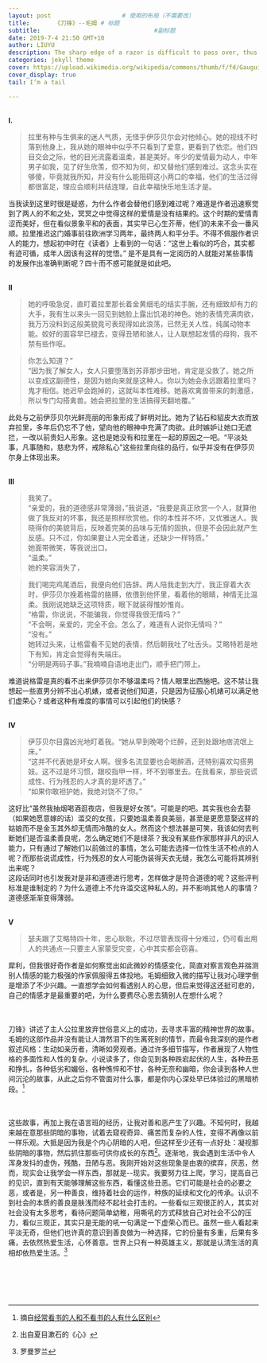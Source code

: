 ```yaml
---
layout: post   				    # 使用的布局（不需要改）
title:       《刀锋》--毛姆 # 标题 
subtitle:    							 #副标题
date: 2019-7-4 21:50 GMT+10
author: LIUYU
description: The sharp edge of a razor is difficult to pass over, thus the wise say the path to Salvation is hard.
categories: jekyll theme
cover: https://upload.wikimedia.org/wikipedia/commons/thumb/f/fd/Gauguin_portrait_1889.JPG/240px-Gauguin_portrait_1889.JPG
cover_display: true
tail: I’m a tail

---
```




<br>**I.**
>拉里有种与生俱来的迷人气质，无怪乎伊莎贝尔会对他倾心。她的视线不时落到他身上，我从她的眼神中似乎不只看到了爱意，更看到了依恋。他们四目交会之际，他的目光流露着温柔，甚是美好。年少的爱情最为动人，中年男子如我，见了好生欣羡，但不知为何，却又替他们感到难过。这念头实在够傻，毕竟就我所知，并没有什么能阻碍这小两口的幸福，他们的生活过得都很富足，理应会顺利共结连理，自此幸福快乐地生活才是。

当我读到这里时很是疑惑，为什么作者会替他们感到难过呢？难道是作者迅速察觉到了两人的不和之处，冥冥之中觉得这样的爱情是没有结果的。这个时期的爱情青涩而美好，但在看似景象平和的表面，其实早已心生芥蒂，他们的未来不会一番风顺。拉里推迟这门婚事前往欧洲学习两年，最终两人和平分手。不得不佩服作者识人的能力，想起初中时在《读者》上看到的一句话：“这世上看似的巧合，其实都有迹可循，成年人因该有这样的觉悟。” 是不是具有一定阅历的人就能对某些事情的发展作出准确判断呢？四十而不惑可能就是如此吧。


<br>**II**

>她的呼吸急促，直盯着拉里那长着金黄细毛的结实手腕，还有细致却有力的大手，我有生以来头一回见到她脸上露出饥渴的神色。她的表情充满肉欲，我万万没料到这般美貌竟可表现得如此浪荡，已然无关人性，纯属动物本能。姣好的面容早已褪去，变得丑陋和骇人，让人联想起发情的母狗，我不禁有些作呕。

>你怎么知道？”
<br>“因为我了解女人，女人只要堕落到苏菲那步田地，肯定是没救了。她之所以变成这副德性，是因为她向来就是这种人。你以为她会永远跟着拉里吗？鬼才相信。她迟早会跑掉的，这就叫本性难移。她喜欢禽兽带来的刺激感，所以专门勾搭禽兽。她会把拉里的生活搞得天翻地覆。”




此处与之前伊莎贝尔光鲜亮丽的形象形成了鲜明对比。她为了钻石和貂皮大衣而放弃拉里，多年后仍忘不了他，望向他的眼神中充满了肉欲。此时嫉妒让她口无遮拦，一改以前贵妇人形象。这也是她没有和拉里在一起的原因之一吧。“平淡处事，凡事随和，慈悲为怀，戒除私心”这些拉里向往的品行，似乎并没有在伊莎贝尔身上体现出来。

<br>**III**
>我笑了。
<br>“亲爱的，我的道德感非常薄弱，”我说道，“我要是真正欣赏一个人，就算他做了我反对的坏事，我还是照样欣赏他。你的本性并不坏，又优雅迷人。我晓得你的美貌背后，反映着完美的品味与无情的固执，但是不会因此就产生反感。只不过，你如果要让人完全着迷，还缺少一样特质。”
<br>她面带微笑，等我说出口。
<br>“温柔。”
<br>她的笑容消失了，


>我们喝完鸡尾酒后，我便向他们告辞。两人陪我走到大厅，我正穿着大衣时，伊莎贝尔挽着格雷的胳膊，依偎到他怀里，看着他的眼睛，神情无比温柔。我刚说她缺乏这项特质，眼下就装得惟妙惟肖。
<br>“格雷，你说说，不能骗我，你觉得我很无情吗？”
<br>“不会啊，亲爱的，完全不会。怎么了，难道有人说你无情吗？”
<br>“没有。”
<br>她转过头来，让格雷看不见她的表情，然后朝我吐了吐舌头。艾略特若是地下有知，肯定会觉得有失端庄。
<br>“分明是两码子事。”我喃喃自语地走出门，顺手把门带上。

难道说格雷是真的看不出来伊莎贝尔不够温柔吗？情人眼里出西施吧。这不禁让我想起一些直男分辨不出心机婊，或者说他们知道，只是因为征服心机婊可以满足他们虚荣心？或者这种有难度的事情可以引起他们的快感？


<br>**IV**
>伊莎贝尔目露凶光地盯着我。“她从早到晚喝个烂醉，还到处跟地痞流氓上床。”
<br>“这并不代表她是坏女人啊。很多名流显要也会喝醉酒，还特别喜欢勾搭男妓。这不过是坏习惯，跟咬指甲一样，坏不到哪里去。在我看来，那些说谎成性、行为残忍的人才真的是坏透了。”
<br>“如果你敢袒护她，我绝对饶不了你。”

这好比“虽然我抽烟喝酒逛夜店，但我是好女孩”。可能是的吧。其实我也会去娶（如果她愿意嫁的话）滥交的女孩，只要她温柔善良美丽，甚至是更愿意娶这样的姑娘而不是金玉其外却无情而冷酷的女人。然而这个想法甚是可笑，我该如何去判断她们是否温柔善良呢，怎么确定她们不是绿茶？我没有某些作家那样非凡的识人能力，只有通过了解她们以前做过的事情，怎么可能去选择一位性生活不检点的人呢？而那些说谎成性，行为残忍的女人可能伪装得天衣无缝，我怎么可能将其辨别出来呢？
<br>这段话同时也引发我对是非和道德进行思考，怎样做才是符合道德的呢？这些评判标准是谁制定的？为什么道德上不允许滥交这种私人的，并不影响其他人的事情？道德感渐渐变得薄弱。




<br>**V**
>瑟夫跟了艾略特四十年，忠心耿耿，不过尽管表现得十分难过，仍可看出用人的共通点—只要主人家蒙受灾变，心中其实都会窃喜。

犀利，但我很好奇作者是如何察觉出如此微妙的情感变化，简直对察言观色并揣测别人情感的能力极强的作家佩服得五体投地。毛姆细致入微的描写让我对心理学倒是增添了不少兴趣。一直想学会如何看透别人的心思，但后来觉得这还挺可悲的，自己的情感才是最重要的吧，为什么要费尽心思去猜别人在想什么呢？

<br><br>
刀锋》讲述了主人公拉里放弃世俗意义上的成功，去寻求丰富的精神世界的故事。毛姆的这部作品并没有能让人潸然泪下的生离死别的情节，而最令我深刻的是作者叙述风格：生动如亲历者，清晰如旁观者。通过许多细节描写，作者展现了人物性格的多面性和人性的复杂。⼩说读多了，你会⻅到各种跌宕起伏的⼈⽣，各种丑恶和挣扎，各种低劣和媚俗，各种憔悴和不⽢，各种⽆奈和幽暗，你会读到各种⼈世间沉沦的故事，从此之后你不管⾯对什么事，都是你内⼼深处早已体验过的⿊暗桥段。[^1]

<br><br>
这些故事，再加上我在语言班的经历，让我对善和恶产生了兴趣。不知何时，我越来越在意那些阴暗的事物，试着去窥视奇异、痛苦而复杂的人性，变得不再像以前一样乐观。大抵是因为我是个内心阴暗的人吧，但这样至少还有一点好处：凝视那些阴暗的事物，然后抓住那些可供你成长的东西[^2]。逐渐地，我会遇到生活中令人浑身发抖的虚伪，残酷，丑陋与恶。我刚开始对这些现象是由衷的摈弃，厌恶，然而，现实会让我学会一样东西，那就是--现实。我要努力往上爬，学习，提高自己的见识，直到有天能够理解这些东西，看懂这些丑恶。它们可能是社会的必要之恶，或者是，另一种善良，维持着社会的运作，种族的延续和文化的传承。认识不到社会的本质的善良是肤浅而经不起社会打击的。一些看似三观很正的人，其实对社会没有太多思考，看待问题简单幼稚，用嘶吼的方式释放自己对社会不公的压力，看似三观正，其实只是无能的吼一句满足一下虚荣心而已。虽然一些人看起来平淡无奇，但他们也许真的意识到善良做为一种选择，它的份量有多重，后果有多痛，去依然热爱生活，心怀善意。世界上只有一种英雄主义，那就是认清生活的真相却依热爱生活。[^3]











<br><br><br><br>


[^1]:摘自[经常看书的人和不看书的人有什么区别](https://www.zhihu.com/question/64501030/answer/398367719)

[^2]:出自夏目漱石的《心》

[^3]:罗曼罗兰








